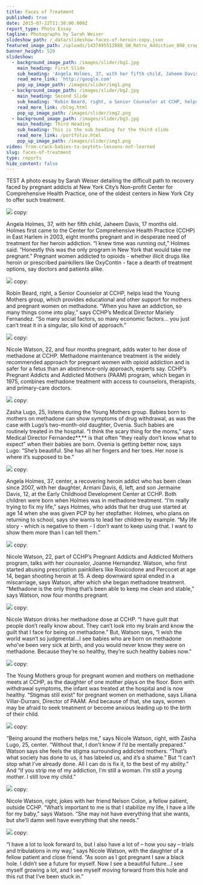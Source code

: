 ```yaml
---
title: Faces of Treatment
published: true
date: 2015-07-22T11:38:00.000Z
report_type: Photo Essay
tagline: ​​Photographs by Sarah Weiser​​​
slideshow_path: /_data/slideshow-faces-of-heroin-copy.json
featured_image_path: /uploads/1437495512888_SW_Retro_Addiction_008_cropped-1600.jpg
banner_height: 520
slideshow:
  - background_image_path: /images/slider/bg1.jpg
    main_heading: First Slide
    sub_heading: 'Angela Holmes, 37, with her fifth child, Jaheem Davis, 17 months old. Holmes first came to the Center for Comprehensive Health Practice (CCHP) in East Harlem in 2003, eight months pregnant and in desperate need of treatment for her heroin addiction. “I knew time was running out,” Holmes said. “Honestly this was the only program in New York that would take me pregnant.” Pregnant women addicted to opioids - whether illicit drugs like heroin or prescribed painkillers like OxyContin - face a dearth of treatment options, say doctors and patients alike.'
    read_more_link: 'http://google.com'
    pop_up_image_path: /images/slider/img1.png
  - background_image_path: /images/slider/bg2.jpg
    main_heading: Second Slide
    sub_heading: 'Robin Beard, right, a Senior Counselor at CCHP, helps lead the Young Mothers group, which provides educational and other support for mothers and pregnant women on methadone. “When you have an addiction, so many things come into play,” says CCHP’s Medical Director Mariely Fernandez. “So many social factors, so many economic factors… you just can’t treat it in a singular, silo kind of approach.”'
    read_more_link: /blog.html
    pop_up_image_path: /images/slider/img2.png
  - background_image_path: /images/slider/bg3.jpg
    main_heading: Third Heading
    sub_heading: This is the sub heading for the third slide
    read_more_link: /portfolio.html
    pop_up_image_path: /images/slider/img3.png
video: from-crack-babies-to-oxytots-lessons-not-learned
slug: faces-of-treatment
type: reports
hide_content: false
---
```



TEST A photo essay by Sarah Weiser detailing the difficult path to recovery faced by pregnant addicts at New York City’s Non-profit Center for Comprehensive Health Practice, one of the oldest centers in New York City to offer such treatment.

![](/webhook-uploads/1437492489603_SW_Retro_Addiction_001-1600px.jpg) copy:

Angela Holmes, 37, with her fifth child, Jaheem Davis, 17 months old. Holmes first came to the Center for Comprehensive Health Practice (CCHP) in East Harlem in 2003, eight months pregnant and in desperate need of treatment for her heroin addiction. “I knew time was running out,” Holmes said. “Honestly this was the only program in New York that would take me pregnant.” Pregnant women addicted to opioids - whether illicit drugs like heroin or prescribed painkillers like OxyContin - face a dearth of treatment options, say doctors and patients alike.

![](/webhook-uploads/1437492524276_SW_Retro_Addiction_002-1600px.jpg) copy:

Robin Beard, right, a Senior Counselor at CCHP, helps lead the Young Mothers group, which provides educational and other support for mothers and pregnant women on methadone. “When you have an addiction, so many things come into play,” says CCHP’s Medical Director Mariely Fernandez. “So many social factors, so many economic factors… you just can’t treat it in a singular, silo kind of approach.”

![](/webhook-uploads/1437492543494_SW_Retro_Addiction_003-1600px.jpg) copy:

Nicole Watson, 22, and four months pregnant, adds water to her dose of methadone at CCHP. Methadone maintenance treatment is the widely recommended approach for pregnant women with opioid addiction and is safer for a fetus than an abstinence-only approach, experts say. CCHP’s Pregnant Addicts and Addicted Mothers (PAAM) program, which began in 1975, combines methadone treatment with access to counselors, therapists, and primary-care doctors.

![](/webhook-uploads/1437492566984_SW_Retro_Addiction_004-1600px.jpg) copy:

Zasha Lugo, 25, listens during the Young Mothers group. Babies born to mothers on methadone can show symptoms of drug withdrawal, as was the case with Lugo’s two-month-old daughter, Ovenia. Such babies are routinely treated in the hospital. “I think the scary thing for the moms,” says Medical Director Fernandez**,** is that often “they really don’t know what to expect” when their babies are born. Ovenia is getting better now, says Lugo: “She’s beautiful. She has all her fingers and her toes. Her nose is where it’s supposed to be.”

![](/webhook-uploads/1437492591958_SW_Retro_Addiction_005-1600px.jpg) copy:

Angela Holmes, 37, center, a recovering heroin addict who has been clean since 2007, with her daughter, Armani Davis, 6, left, and son Jermaine Davis, 12, at the Early Childhood Development Center at CCHP. Both children were born when Holmes was in methadone treatment. “I’m really trying to fix my life,” says Holmes, who adds that her drug use started at age 14 when she was given PCP by her stepfather. Holmes, who plans on returning to school, says she wants to lead her children by example. “My life story - which is negative to them - I don’t want to keep using that. I want to show them more than I can tell them.”

![](/webhook-uploads/1437492605929_SW_Retro_Addiction_006-1600px.jpg) copy:

Nicole Watson, 22, part of CCHP’s Pregnant Addicts and Addicted Mothers program, talks with her counselor, Joanne Hernandez. Watson, who first started abusing prescription painkillers like Roxicodone and Percocet at age 14, began shooting heroin at 15. A deep downward spiral ended in a miscarriage, says Watson, after which she began methadone treatment. “Methadone is the only thing that’s been able to keep me clean and stable,” says Watson, now four months pregnant.

![](/webhook-uploads/1437492632449_SW_Retro_Addiction_007-1600px.jpg) copy:

Nicole Watson drinks her methadone dose at CCHP. “I have guilt that people don’t really know about. They can’t look into my brain and know the guilt that I face for being on methadone.” But, Watson says, “I wish the world wasn’t so judgmental…I see babies who are born on methadone who’ve been very sick at birth, and you would never know they were on methadone. Because they’re so healthy, they’re such healthy babies now.”

![](/webhook-uploads/1437492654048_SW_Retro_Addiction_008-1600px.jpg) copy:

The Young Mothers group for pregnant women and mothers on methadone meets at CCHP, as the daughter of one mother plays on the floor. Born with withdrawal symptoms, the infant was treated at the hospital and is now healthy. “Stigmas still exist” for pregnant women on methadone, says Liliana Villar-Durrani, Director of PAAM. And because of that, she says, women may be afraid to seek treatment or become anxious leading up to the birth of their child.

![](/webhook-uploads/1437492683159_SW_Retro_Addiction_009-1600px.jpg) copy:

“Being around the mothers helps me,” says Nicole Watson, right, with Zasha Lugo, 25, center. “Without that, I don’t know if I’d be mentally prepared.” Watson says she feels the stigma surrounding addicted mothers. “That’s what society has done to us, it has labeled us, and it’s a shame.” But “I can’t stop what I’ve already done. All I can do is fix it, to the best of my ability.” And “if you strip me of my addiction, I’m still a woman. I’m still a young mother. I still love my child.”

![](/webhook-uploads/1437492725112_SW_Retro_Addiction_010-1600px.jpg) copy:

Nicole Watson, right, jokes with her friend Nelson Colon, a fellow patient, outside CCHP. “What’s important to me is that I stabilize my life, I have a life for my baby,” says Watson. “She may not have everything that she wants, but she’ll damn well have everything that she needs.”

![](/webhook-uploads/1437492746798_SW_Retro_Addiction_011-1600px.jpg) copy:

“I have a lot to look forward to, but I also have a lot of – how you say – trials and tribulations in my way,” says Nicole Watson, with the daughter of a fellow patient and close friend. “As soon as I got pregnant I saw a black hole. I didn’t see a future for myself. Now I see a beautiful future…I see myself growing a lot, and I see myself moving forward from this hole and this rut that I’ve been stuck in.”
